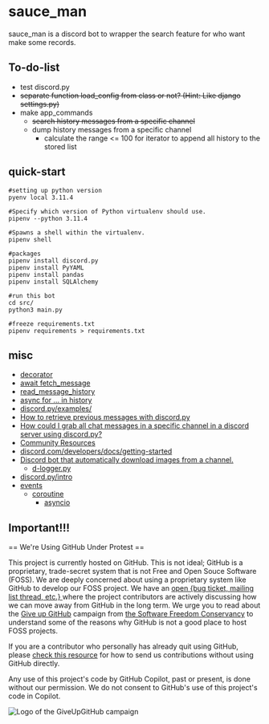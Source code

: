 # sauce_man

sauce_man is a discord bot to wrapper the search feature for who want make some records.

## To-do-list

* test discord.py
* ~~separate function load_config from class or not? (Hint: Like django settings.py)~~
* make app_commands
    * ~~search history messages from a specific channel~~
    * dump history messages from a specific channel
        * calculate the range <= 100 for iterator to append all history to the stored list

## quick-start

```shell
#setting up python version
pyenv local 3.11.4

#Specify which version of Python virtualenv should use.
pipenv --python 3.11.4

#Spawns a shell within the virtualenv.
pipenv shell

#packages
pipenv install discord.py
pipenv install PyYAML
pipenv install pandas
pipenv install SQLAlchemy

#run this bot
cd src/
python3 main.py

#freeze requirements.txt
pipenv requirements > requirements.txt
```

## misc

* [decorator](https://docs.python.org/3/glossary.html#term-decorator)
* [await fetch_message](https://discordpy.readthedocs.io/en/latest/api.html#discord.TextChannel.fetch_message)
* [read_message_history](https://discordpy.readthedocs.io/en/latest/api.html?highlight=history#discord.Permissions.read_message_history)
* [async for ... in history](https://discordpy.readthedocs.io/en/latest/api.html?highlight=history#discord.User.history)
* [discord.py/examples/](https://github.com/Rapptz/discord.py/tree/master/examples)
* [How to retrieve previous messages with discord.py](https://stackoverflow.com/questions/64995479/how-to-retrieve-previous-messages-with-discord-py)
* [How could I grab all chat messages in a specific channel in a discord server using discord.py?](https://stackoverflow.com/questions/64211658/how-could-i-grab-all-chat-messages-in-a-specific-channel-in-a-discord-server-usi)
* [Community Resources](https://discord.com/developers/docs/topics/community-resources#community-resources)
* [discord.com/developers/docs/getting-started](https://discord.com/developers/docs/getting-started)
* [Discord bot that automatically download images from a channel.](https://www.reddit.com/r/Discord_Bots/comments/pdz8kp/discord_bot_that_automatically_download_images/)
    * [d-logger.py](https://github.com/therealOri/d-logger/blob/main/d-logger.py)
* [discord.py/intro](https://discordpy.readthedocs.io/en/latest/intro.html)
* [events](https://discordpy.readthedocs.io/en/latest/api.html#event-reference)
    * [coroutine](https://docs.python.org/3/library/asyncio-task.html#coroutine)
        * [asyncio](https://docs.python.org/3.8/library/asyncio.html)

## Important!!!

== We're Using GitHub Under Protest ==

This project is currently hosted on GitHub.  This is not ideal; GitHub is a
proprietary, trade-secret system that is not Free and Open Souce Software
(FOSS).  We are deeply concerned about using a proprietary system like GitHub
to develop our FOSS project.  We have an
[open {bug ticket, mailing list thread, etc.} ](INSERT_LINK) where the
project contributors are actively discussing how we can move away from GitHub
in the long term.  We urge you to read about the
[Give up GitHub](https://GiveUpGitHub.org) campaign from
[the Software Freedom Conservancy](https://sfconservancy.org) to understand
some of the reasons why GitHub is not a good place to host FOSS projects.

If you are a contributor who personally has already quit using GitHub, please
[check this resource](INSERT_LINK) for how to send us contributions without
using GitHub directly.

Any use of this project's code by GitHub Copilot, past or present, is done
without our permission.  We do not consent to GitHub's use of this project's
code in Copilot.

![Logo of the GiveUpGitHub campaign](https://sfconservancy.org/img/GiveUpGitHub.png)